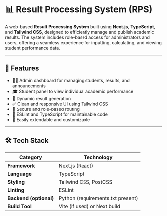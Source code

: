 # 📊 Result Processing System (RPS)

A web-based **Result Processing System** built using **Next.js**, **TypeScript**, and **Tailwind CSS**, designed to efficiently manage and publish academic results. The system includes role-based access for administrators and users, offering a seamless experience for inputting, calculating, and viewing student performance data.

---

## 🚀 Features

- 🧑‍💼 Admin dashboard for managing students, results, and announcements
- 🎓 Student panel to view individual academic performance
- 📄 Dynamic result generation
- ✅ Clean and responsive UI using Tailwind CSS
- 🔐 Secure and role-based routing
- 🧹 ESLint and TypeScript for maintainable code
- 🔧 Easily extendable and customizable

---

## 🛠️ Tech Stack

| Category      | Technology        |
|---------------|-------------------|
| **Framework** | Next.js (React)   |
| **Language**  | TypeScript        |
| **Styling**   | Tailwind CSS, PostCSS |
| **Linting**   | ESLint            |
| **Backend (optional)** | Python (requirements.txt present) |
| **Build Tool**| Vite (if used) or Next build |



